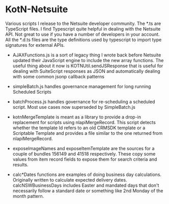 KotN-Netsuite
=============

Various scripts I release to the Netsuite developer community.
The *.ts are TypeScript files. I find Typescript quite helpful in dealing with the Netsuite API. 
Not great to use if you have a number of developers in your account. All the *.d.ts files are the type definitions used by typescript to import type signatures for external APIs.

- AJAXFunctions.js is a sort of legacy thing I wrote back before Netsuite updated their JavaScript engine to include the new array functions. The useful thing about it now is KOTNUtil.sendJSResponse that is useful for dealing with SuiteScript responses as JSON and automatically dealing with some common jsonp callback patterns
- simpleBatch.js handles governance management for long running Scheduled Scripts
- batchProcess.js handles governance for re-scheduling a scheduled script. Most use cases now superseded by SimpleBatch.js
- kotnMergeTemplate is meant as a library to provide a drop-in replacement for scripts using nlapiMergeRecord. This script detects whether the template Id refers to an old CRMSDK template or a Scriptable Template and provides a file similar to the one returned from nlapiMergeRecord.

- exposeImageNames and exposeItemTemplate are the sources for a couple of bundles 156149 and 41518 respectively. These copy some values from item record fields to expose them for search criteria and results.

- calc*Dates functions are examples of doing business day calculations. 
 Originally written to calculate expected delivery dates. calcNSWBusinessDays includes Easter and mandated days that don't necessarily follow a standard date or something like 2nd Monday of the month pattern.